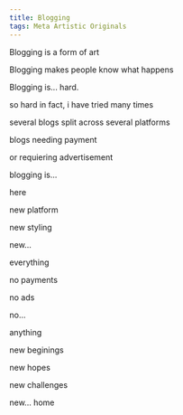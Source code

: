 ```yaml
---
title: Blogging
tags: Meta Artistic Originals
---
```


Blogging is a form of art

Blogging makes people know what happens

Blogging is... hard.

so hard in fact, i have tried many times

several blogs split across several platforms

blogs needing payment

or requiering advertisement

blogging is...

here

new platform

new styling

new...

everything

no payments

no ads

no...

anything

new beginings

new hopes

new challenges

new... home